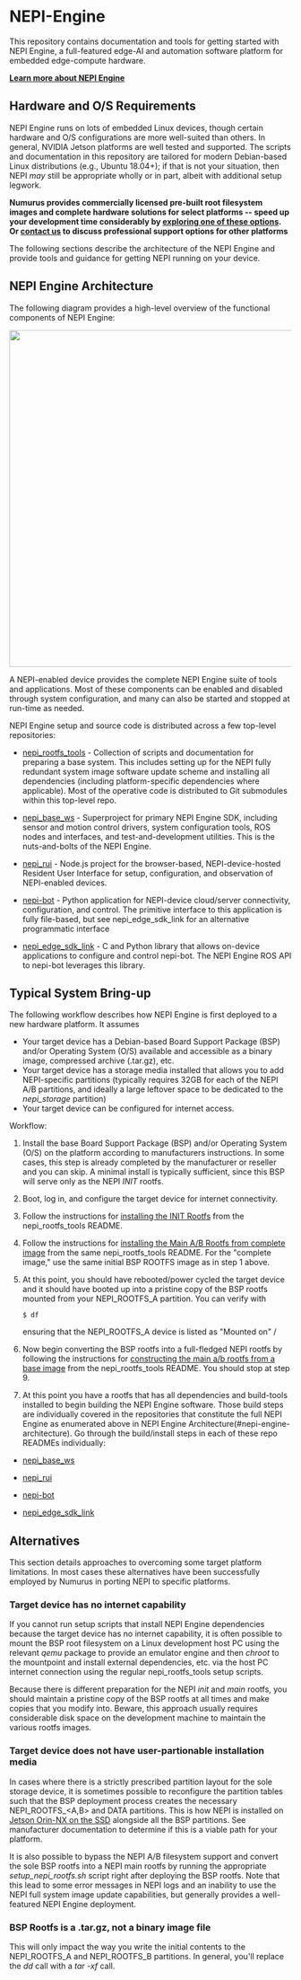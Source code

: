 # NEPI-Engine
This repository contains documentation and tools for getting started with NEPI Engine, a full-featured edge-AI and automation software platform for embedded edge-compute hardware.

**[Learn more about NEPI Engine](https://numurus.com/software-nepi-engine/)**

## Hardware and O/S Requirements
NEPI Engine runs on lots of embedded Linux devices, though certain hardware and O/S configurations are more well-suited than others. In general, NVIDIA Jetson platforms are well tested and supported. The scripts and documentation in this repository are tailored for modern Debian-based Linux distributions (e.g., Ubuntu 18.04+); if that is not your situation, then NEPI _may_ still be appropriate wholly or in part, albeit with additional setup legwork.

**Numurus provides commercially licensed pre-built root filesystem images and complete hardware solutions for select platforms -- speed up your development time considerably by [exploring one of these options](https://numurus.com/wp-content/uploads/NEPI-Engine-Pre-Built-Image-Installation-Instructions.pdf). Or [contact us](mailto:nepi@numurus.com) to discuss professional support options for other platforms**

The following sections describe the architecture of the NEPI Engine and provide tools and guidance for getting NEPI running on your device.

## NEPI Engine Architecture

The following diagram provides a high-level overview of the functional components of NEPI Engine:

<img src="https://numurus.com/wp-content/uploads/NEPI_Engine_Architecture_2000x1700.png" width="600px">

A NEPI-enabled device provides the complete NEPI Engine suite of tools and applications. Most of these components can be enabled and disabled through system configuration, and many can also be started and stopped at run-time as needed.

NEPI Engine setup and source code is distributed across a few top-level repositories:

- [nepi_rootfs_tools](https://github.com/numurus-nepi/nepi_rootfs_tools) - Collection of scripts and documentation for preparing a base system. This includes setting up for the NEPI fully redundant system image software update scheme and installing all dependencies (including platform-specific dependencies where applicable). Most of the operative code is distributed to Git submodules within this top-level repo.

- [nepi_base_ws](https://github.com/numurus-nepi/nepi_base_ws) - Superproject for primary NEPI Engine SDK, including sensor and motion control drivers, system configuration tools, ROS nodes and interfaces, and test-and-development utilities. This is the nuts-and-bolts of the NEPI Engine.

- [nepi_rui](https://github.com/numurus-nepi/nepi_rui) - Node.js project for the browser-based, NEPI-device-hosted Resident User Interface for setup, configuration, and observation of NEPI-enabled devices.

- [nepi-bot](https://github.com/numurus-nepi/nepi_rui) - Python application for NEPI-device cloud/server connectivity, configuration, and control. The primitive interface to this application is fully file-based, but see nepi_edge_sdk_link for an alternative programmatic interface

- [nepi_edge_sdk_link](https://github.com/numurus-nepi/nepi_edge_sdk_link) - C and Python library that allows on-device applications to configure and control nepi-bot. The NEPI Engine ROS API to nepi-bot leverages this library.

## Typical System Bring-up
The following workflow describes how NEPI Engine is first deployed to a new hardware platform. It assumes
- Your target device has a Debian-based Board Support Package (BSP) and/or Operating System (O/S) available and accessible as a binary image, compressed archive (.tar.gz), etc.
- Your target device has a storage media installed that allows you to add NEPI-specific partitions (typically requires 32GB for each of the NEPI A/B partitions, and ideally a large leftover space to be dedicated to the _nepi_storage_ partition)
- Your target device can be configured for internet access. 

Workflow:
1. Install the base Board Support Package (BSP) and/or Operating System (O/S) on the platform according to manufacturers instructions. In some cases, this step is already completed by the manufacturer or reseller and you can skip. A minimal install is typically sufficient, since this BSP will serve only as the NEPI _INIT_ rootfs.

1. Boot, log in, and configure the target device for internet connectivity. 

1. Follow the instructions for [installing the INIT Rootfs](https://github.com/numurus-nepi/nepi_rootfs_tools#installing-the-init-rootfs) from the nepi_rootfs_tools README.

1. Follow the instructions for [installing the Main A/B Rootfs from complete image](https://github.com/numurus-nepi/nepi_rootfs_tools?tab=readme-ov-file#installing-the-main-ab-rootfs-from-complete-image) from the same nepi_rootfs_tools README. For the "complete image," use the same initial BSP ROOTFS image as in step 1 above.

1. At this point, you should have rebooted/power cycled the target device and it should have booted up into a pristine copy of the BSP rootfs mounted from your NEPI_ROOTFS_A partition. You can verify with
    ```
    $ df
    ```
    ensuring that the NEPI_ROOTFS_A device is listed as "Mounted on" /

1. Now begin converting the BSP rootfs into a full-fledged NEPI rootfs by following the instructions for [constructing the main a/b rootfs from a base image](https://github.com/numurus-nepi/nepi_rootfs_tools?tab=readme-ov-file#constructing-the-main-ab-rootfs-from-a-base-image) from the nepi_rootfs_tools README. You should stop at step 9.

1. At this point you have a rootfs that has all dependencies and build-tools installed to begin building the NEPI Engine software. Those build steps are individually covered in the repositories that constitute the full NEPI Engine as enumerated above in NEPI Engine Architecture(#nepi-engine-architecture). Go through the build/install steps in each of these repo READMEs individually:
- [nepi_base_ws](https://github.com/numurus-nepi/nepi_base_ws)

- [nepi_rui](https://github.com/numurus-nepi/nepi_rui)

- [nepi-bot](https://github.com/numurus-nepi/nepi_rui)

- [nepi_edge_sdk_link](https://github.com/numurus-nepi/nepi_edge_sdk_link)

## Alternatives
This section details approaches to overcoming some target platform limitations. In most cases these alternatives have been successfully employed by Numurus in porting NEPI to specific platforms.

### Target device has no internet capability
If you cannot run setup scripts that install NEPI Engine dependencies because the target device has no internet capability, it is often possible to mount the BSP root filesystem on a Linux development host PC using the relevant _qemu_ package to provide an emulator engine and then _chroot_ to the mountpoint and install external dependencies, etc. via the host PC internet connection using the regular nepi_rootfs_tools setup scripts.

Because there is different preparation for the NEPI _init_ and _main_ rootfs, you should maintain a pristine copy of the BSP rootfs at all times and make copies that you modify into. Beware, this approach usually requires considerable disk space on the development machine to maintain the various rootfs images.

### Target device does not have user-partionable installation media
In cases where there is a strictly prescribed partition layout for the sole storage device, it is sometimes possible to reconfigure the partition tables such that the BSP deployment process creates the necessary NEPI_ROOTFS_<A,B> and DATA partitions. This is how NEPI is installed on [Jetson Orin-NX on the SSD](https://github.com/numurus-nepi/nepi_rootfs_tools/blob/master/dev_host_tools/jetson_initrd_flash_support/README_nepi_initrd_flash.txt) alongside all the BSP partitions. See manufacturer documentation to determine if this is a viable path for your platform.

It is also possible to bypass the NEPI A/B filesystem support and convert the sole BSP rootfs into a NEPI main rootfs by running the appropriate _setup_nepi_rootfs.sh_ script right after deploying the BSP rootfs. Note that this lead to some error messages in NEPI logs and an inability to use the NEPI full system image update capabilities, but generally provides a well-featured NEPI Engine deployment.

### BSP Rootfs is a .tar.gz, not a binary image file
This will only impact the way you write the initial contents to the NEPI_ROOTFS_A and NEPI_ROOTFS_B partitions. In general, you'll replace the _dd_ call with a _tar -xf_ call.
